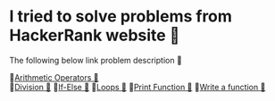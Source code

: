 # I tried to solve problems from HackerRank website 🌟

The following below link problem description 🎯

🔹[Arithmetic Operators 🔗](https://www.hackerrank.com/challenges/python-arithmetic-operators/problem?isFullScreen=true) <br />
🔹[Division 🔗](https://www.hackerrank.com/challenges/python-division/problem?isFullScreen=true)
🔹[If-Else 🔗](https://www.hackerrank.com/challenges/py-if-else/problem?isFullScreen=true)
🔹[Loops 🔗](https://www.hackerrank.com/challenges/python-loops/problem?isFullScreen=true)
🔹[Print Function 🔗](https://www.hackerrank.com/challenges/python-print/problem?isFullScreen=true)
🔹[Write a function 🔗](https://www.hackerrank.com/challenges/write-a-function/problem?isFullScreen=true)
